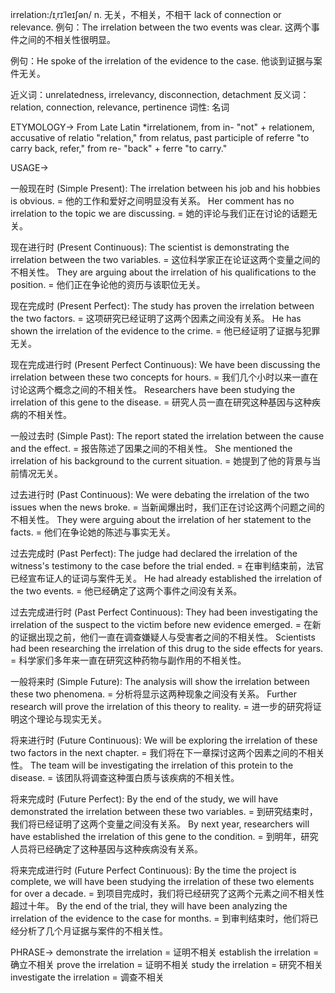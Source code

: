 irrelation:/ɪˌrɪˈleɪʃən/
n.
无关，不相关，不相干
lack of connection or relevance.
例句：The irrelation between the two events was clear. 这两个事件之间的不相关性很明显。

例句：He spoke of the irrelation of the evidence to the case. 他谈到证据与案件无关。

近义词：unrelatedness, irrelevancy, disconnection, detachment
反义词：relation, connection, relevance, pertinence
词性: 名词


ETYMOLOGY->
From Late Latin *irrelationem, from in- "not" + relationem, accusative of relatio "relation," from relatus, past participle of referre "to carry back, refer," from re- "back" + ferre "to carry."


USAGE->

一般现在时 (Simple Present):
The irrelation between his job and his hobbies is obvious. =  他的工作和爱好之间明显没有关系。
Her comment has no irrelation to the topic we are discussing. = 她的评论与我们正在讨论的话题无关。


现在进行时 (Present Continuous):
The scientist is demonstrating the irrelation between the two variables. =  这位科学家正在论证这两个变量之间的不相关性。
They are arguing about the irrelation of his qualifications to the position. = 他们正在争论他的资历与该职位无关。


现在完成时 (Present Perfect):
The study has proven the irrelation between the two factors. = 这项研究已经证明了这两个因素之间没有关系。
He has shown the irrelation of the evidence to the crime. = 他已经证明了证据与犯罪无关。

现在完成进行时 (Present Perfect Continuous):
We have been discussing the irrelation between these two concepts for hours. = 我们几个小时以来一直在讨论这两个概念之间的不相关性。
Researchers have been studying the irrelation of this gene to the disease. = 研究人员一直在研究这种基因与这种疾病的不相关性。

一般过去时 (Simple Past):
The report stated the irrelation between the cause and the effect. = 报告陈述了因果之间的不相关性。
She mentioned the irrelation of his background to the current situation. = 她提到了他的背景与当前情况无关。

过去进行时 (Past Continuous):
We were debating the irrelation of the two issues when the news broke. = 当新闻爆出时，我们正在讨论这两个问题之间的不相关性。
They were arguing about the irrelation of her statement to the facts. = 他们在争论她的陈述与事实无关。

过去完成时 (Past Perfect):
The judge had declared the irrelation of the witness's testimony to the case before the trial ended. = 在审判结束前，法官已经宣布证人的证词与案件无关。
He had already established the irrelation of the two events. = 他已经确定了这两个事件之间没有关系。


过去完成进行时 (Past Perfect Continuous):
They had been investigating the irrelation of the suspect to the victim before new evidence emerged. = 在新的证据出现之前，他们一直在调查嫌疑人与受害者之间的不相关性。
Scientists had been researching the irrelation of this drug to the side effects for years. = 科学家们多年来一直在研究这种药物与副作用的不相关性。


一般将来时 (Simple Future):
The analysis will show the irrelation between these two phenomena. = 分析将显示这两种现象之间没有关系。
Further research will prove the irrelation of this theory to reality. = 进一步的研究将证明这个理论与现实无关。


将来进行时 (Future Continuous):
We will be exploring the irrelation of these two factors in the next chapter. = 我们将在下一章探讨这两个因素之间的不相关性。
The team will be investigating the irrelation of this protein to the disease. = 该团队将调查这种蛋白质与该疾病的不相关性。


将来完成时 (Future Perfect):
By the end of the study, we will have demonstrated the irrelation between these two variables. = 到研究结束时，我们将已经证明了这两个变量之间没有关系。
By next year, researchers will have established the irrelation of this gene to the condition. = 到明年，研究人员将已经确定了这种基因与这种疾病没有关系。

将来完成进行时 (Future Perfect Continuous):
By the time the project is complete, we will have been studying the irrelation of these two elements for over a decade. = 到项目完成时，我们将已经研究了这两个元素之间不相关性超过十年。
By the end of the trial, they will have been analyzing the irrelation of the evidence to the case for months. = 到审判结束时，他们将已经分析了几个月证据与案件的不相关性。

PHRASE->
demonstrate the irrelation = 证明不相关
establish the irrelation = 确立不相关
prove the irrelation = 证明不相关
study the irrelation = 研究不相关
investigate the irrelation = 调查不相关
